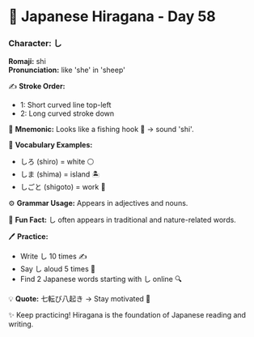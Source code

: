 # 📖 Japanese Hiragana - Day 58

### Character: し  
**Romaji:** shi  
**Pronunciation:** like 'she' in 'sheep'  

✍️ **Stroke Order:**  
- 1: Short curved line top-left
- 2: Long curved stroke down

📝 **Mnemonic:** Looks like a fishing hook 🎣 → sound 'shi'.  

📌 **Vocabulary Examples:**  
- しろ (shiro) = white ⚪
- しま (shima) = island 🏝️
- しごと (shigoto) = work 💼

⚙️ **Grammar Usage:** Appears in adjectives and nouns.  

🎉 **Fun Fact:** し often appears in traditional and nature-related words.  

🖊️ **Practice:**  
- Write し 10 times ✍️
- Say し aloud 5 times 🎤
- Find 2 Japanese words starting with し online 🔍

💡 **Quote:** 七転び八起き → Stay motivated 💪  

✨ Keep practicing! Hiragana is the foundation of Japanese reading and writing.
